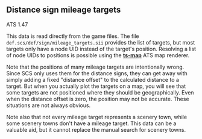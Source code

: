 ## Distance sign mileage targets

ATS 1.47

This data is read directly from the game files.
The file `def.scs/def/sign/mileage_targets.sii` provides the list of targets,
but most targets only have a node UID instead of the target's position.
Resolving a list of node UIDs to positions is possible using the
[**ts-map**](https://github.com/dariowouters/ts-map) ATS map renderer.

Note that the positions of many mileage targets are intentionally wrong.
Since SCS only uses them for the distance signs, they can get away with
simply adding a fixed "distance offset" to the calculated distance to a target.
But when you actually plot the targets on a map, you will see that some
targets are not positioned where they should be geographically.
Even when the distance offset is zero, the position may not be accurate.
These situations are not always obvious.

Note also that not every mileage target represents a scenery town, while
some scenery towns don't have a mileage target. This data can be a valuable
aid, but it cannot replace the manual search for scenery towns.
